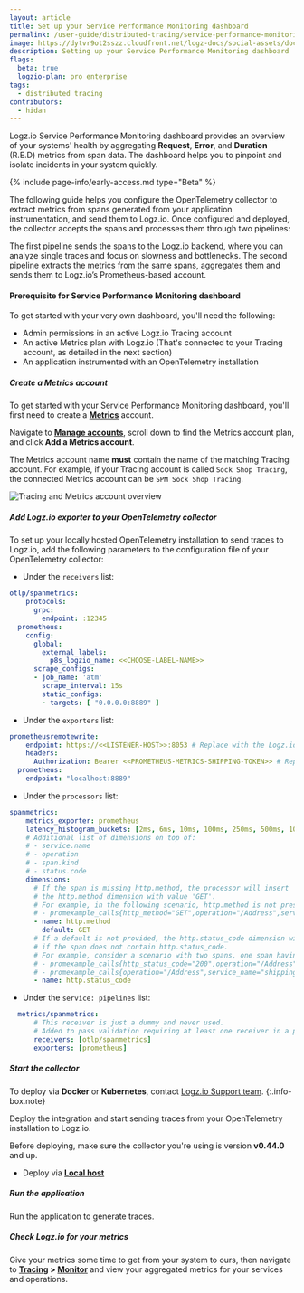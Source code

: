 ```yaml
---
layout: article
title: Set up your Service Performance Monitoring dashboard
permalink: /user-guide/distributed-tracing/service-performance-monitoring-setup
image: https://dytvr9ot2sszz.cloudfront.net/logz-docs/social-assets/docs-social.jpg
description: Setting up your Service Performance Monitoring dashboard
flags:
  beta: true
  logzio-plan: pro enterprise
tags: 
  - distributed tracing
contributors:
  - hidan
---
```


Logz.io Service Performance Monitoring dashboard provides an overview of your systems' health by aggregating **Request**, **Error**, and **Duration** (R.E.D) metrics from span data. The dashboard helps you to pinpoint and isolate incidents in your system quickly.

{% include page-info/early-access.md type="Beta" %}


The following guide helps you configure the OpenTelemetry collector to extract metrics from spans generated from your application instrumentation, and send them to Logz.io. Once configured and deployed, the collector accepts the spans and processes them through two pipelines:

The first pipeline sends the spans to the Logz.io backend, where you can analyze single traces and focus on slowness and bottlenecks. The second pipeline extracts the metrics from the same spans, aggregates them and sends them to Logz.io’s Prometheus-based account.

<div class="tasklist">


#### Prerequisite for Service Performance Monitoring dashboard

To get started with your very own dashboard, you'll need the following:

* Admin permissions in an active Logz.io Tracing account
* An active Metrics plan with Logz.io (That's connected to your Tracing account, as detailed in the next section)
* An application instrumented with an OpenTelemetry installation

##### Create a Metrics account

To get started with your Service Performance Monitoring dashboard, you'll first need to create a **[Metrics](https://app.logz.io/#/dashboard/metrics)** account.

Navigate to **[Manage accounts](https://app.logz.io/#/dashboard/settings/manage-accounts)**, scroll down to find the Metrics account plan, and click **Add a Metrics account**. 

The Metrics account name **must** contain the name of the matching Tracing account. For example, if your Tracing account is called `Sock Shop Tracing`, the connected Metrics account can be `SPM Sock Shop Tracing`.

![Tracing and Metrics account overview](https://dytvr9ot2sszz.cloudfront.net/logz-docs/distributed-tracing/tracing-and-metrics-accounts.png)

##### Add Logz.io exporter to your OpenTelemetry collector

To set up your locally hosted OpenTelemetry installation to send traces to Logz.io, add the following parameters to the configuration file of your OpenTelemetry collector:

* Under the `receivers` list:

```yaml
otlp/spanmetrics:
    protocols:
      grpc:
        endpoint: :12345
  prometheus:
    config:
      global:
        external_labels:
          p8s_logzio_name: <<CHOOSE-LABEL-NAME>>
      scrape_configs: 
      - job_name: 'atm'
        scrape_interval: 15s
        static_configs:
        - targets: [ "0.0.0.0:8889" ]
```

* Under the `exporters` list:

```yaml
prometheusremotewrite:
    endpoint: https://<<LISTENER-HOST>>:8053 # Replace with the Logz.io Listener URL for your region, configured to use port 8052 for http traffic, or port 8053 for https traffic. https://docs.logz.io/user-guide/accounts/account-region.html#available-regions
    headers:
      Authorization: Bearer <<PROMETHEUS-METRICS-SHIPPING-TOKEN>> # Replace with your Metrics token https://app.logz.io/#/dashboard/settings/manage-tokens/data-shipping?product=metrics
  prometheus:
    endpoint: "localhost:8889"
```

* Under the `processors` list:

```yaml
spanmetrics:
    metrics_exporter: prometheus
    latency_histogram_buckets: [2ms, 6ms, 10ms, 100ms, 250ms, 500ms, 1000ms, 10000ms, 100000ms, 1000000ms] #These are suggested latency buckets. You can configure the latency bucket to fit your data
    # Additional list of dimensions on top of:
    # - service.name
    # - operation
    # - span.kind
    # - status.code
    dimensions:
      # If the span is missing http.method, the processor will insert
      # the http.method dimension with value 'GET'.
      # For example, in the following scenario, http.method is not present in a span and so will be added as a dimension to the metric with value "GET":
      # - promexample_calls{http_method="GET",operation="/Address",service_name="shippingservice", span_kind="SPAN_KIND_SERVER",status_code="STATUS_CODE_UNSET"} 1
      - name: http.method
        default: GET
      # If a default is not provided, the http.status_code dimension will be omitted
      # if the span does not contain http.status_code.
      # For example, consider a scenario with two spans, one span having http.status_code=200 and another missing http.status_code. Two metrics would result with this configuration, one with the http_status_code omitted and the other included:
      # - promexample_calls{http_status_code="200",operation="/Address",service_name="shippingservice", span_kind="SPAN_KIND_SERVER",status_code="STATUS_CODE_UNSET"} 1
      # - promexample_calls{operation="/Address",service_name="shippingservice", span_kind="SPAN_KIND_SERVER",status_code="STATUS_CODE_UNSET"} 1
      - name: http.status_code
```

* Under the `service: pipelines` list:

```yaml
  metrics/spanmetrics:
      # This receiver is just a dummy and never used.
      # Added to pass validation requiring at least one receiver in a pipeline.
      receivers: [otlp/spanmetrics]
      exporters: [prometheus]
```

##### Start the collector

To deploy via **Docker** or **Kubernetes**, contact [Logz.io Support team](window.Intercom(‘show’)).
{:.info-box.note}

Deploy the integration and start sending traces from your OpenTelemetry installation to Logz.io. 

Before deploying, make sure the collector you're using is version **v0.44.0** and up.

* Deploy via **[Local host](https://app.logz.io/#/dashboard/send-your-data/tracing-sources/opentelemetry?type=local-host)**


##### Run the application

Run the application to generate traces.

##### Check Logz.io for your metrics

Give your metrics some time to get from your system to ours, then navigate to **[Tracing](https://app.logz.io/#/dashboard/jaeger/) > [Monitor](https://app.logz.io/#/dashboard/jaeger/monitor)** and view your aggregated metrics for your services and operations.



<!--
#### To generate a Service Performance Monitoring dashboard: 
{:.no_toc}  



##### Create a Metrics account

_You must have admin permissions for the Logz.io account to view and edit the **Manage accounts** page._

1. Navigate to **Tracing** > <a href="https://app.logz.io/#/dashboard/settings/manage-accounts" target ="_blank"> **Manage accounts** > **Get my Metrics account**.
3. Choose a name for your account. The new Metrics account name **must contain** your Tracing account name.
4. Pick your preferred number of unique metrics and **Create** the account.
3. Copy the new Metrics account token.

![Account management screen](https://dytvr9ot2sszz.cloudfront.net/logz-docs/distributed-tracing/manage-accounts-metrics-creation.png)


##### Install and run the Span Metrics Processor

Logz.io captures end-to-end distributed transactions from your applications and infrastructure with trace spans sent via the Spanmetrics OpenTelemetry collector, which you install inside your environment.

The Span Metrics Processor processes spans on the go, emitting R.E.D metrics at configurable time intervals.

[This link takes you to the OpenTelemetry installation.](https://app.logz.io/#/dashboard/send-your-data/tracing-sources/opentelemetry) 
The information is also available in the **Logz.io Docs**, in [**Ship your data > OpenTelemetry installation**](https://docs.logz.io/shipping/tracing-sources/opentelemetry.html).

To configure your spanmetrics processor, make sure you use your **Metrics** account token, name and region.


```yaml
receivers:
  jaeger:
    protocols:
      grpc:
      thrift_binary:
      thrift_compact:
      thrift_http:
​
  otlp/spanmetrics:
    protocols:
      grpc:
        endpoint: :12345
  otlp:
    protocols:
      grpc:
        endpoint: :4317
  prometheus:
    config:
      global:
        external_labels:
          p8s_logzio_name: # Enter chosen name
      scrape_configs: 
      - job_name: '' # Enter job name
        scrape_interval: 15s
        static_configs:
        - targets: [ "0.0.0.0:8889" ]
​
exporters:
  logzio:
    account_token: " " # Enter your account token
    region: "us" # Enter your region
  prometheusremotewrite:
    endpoint: https://listener-us.logz.io:8053
    headers:
      Authorization: Bearer duwFfWzoOBTUgavSxtAacNWwXbwgPcnx
  prometheus:
    endpoint: "localhost:8889"
  logging:
​
processors:
  batch:
  spanmetrics:
    metrics_exporter: prometheus
    latency_histogram_buckets: [2ms, 6ms, 10ms, 100ms, 250ms, 500ms, 1000ms, 10000ms, 100000ms, 1000000ms]
    # Additional list of dimensions on top of:
    # - service.name
    # - operation
    # - span.kind
    # - status.code
    dimensions:
      # If the span is missing http.method, the processor will insert
      # the http.method dimension with value 'GET'.
      # For example, in the following scenario, http.method is not present in a span and so will be added as a dimension to the metric with value "GET":
      # - promexample_calls{http_method="GET",operation="/Address",service_name="shippingservice", span_kind="SPAN_KIND_SERVER",status_code="STATUS_CODE_UNSET"} 1
      - name: http.method
        default: GET
      # If a default is not provided, the http.status_code dimension will be omitted
      # if the span does not contain http.status_code.
      # For example, consider a scenario with two spans, one span having http.status_code=200 and another missing http.status_code. Two metrics would result with this configuration, one with the http_status_code omitted and the other included:
      # - promexample_calls{http_status_code="200",operation="/Address",service_name="shippingservice", span_kind="SPAN_KIND_SERVER",status_code="STATUS_CODE_UNSET"} 1
      # - promexample_calls{operation="/Address",service_name="shippingservice",span_kind="SPAN_KIND_SERVER", status_code="STATUS_CODE_UNSET"} 1
      - name: http.status_code    
​
extensions:
  pprof:
    endpoint: :1777
  zpages:
    endpoint: :55679
  health_check:
​
service:
  extensions: [health_check, pprof, zpages]
  pipelines:
    traces:
      receivers: [jaeger]
      processors: [spanmetrics,batch]
      exporters: [logzio]
    metrics/spanmetrics:
      # This receiver is just a dummy and never used.
      # Added to pass validation requiring at least one receiver in a pipeline.
      receivers: [otlp/spanmetrics]
      exporters: [prometheus]
    metrics:
      receivers: [otlp,prometheus]
      exporters: [logging,prometheusremotewrite]      
  telemetry:
    logs:
      level: "error"
````

<!--
The OpenTelemetry repository offers configuration examples, such as:

* [Exporter not found](https://github.com/open-telemetry/opentelemetry-collector-contrib/blob/main/processor/spanmetricsprocessor/testdata/config-exporter-not-found.yaml) - Where the configured 'metrics_exporter' within spanprocessor, cannot be found in any pipeline, leading to a config validation error
* [3-pipeline configuration](https://github.com/open-telemetry/opentelemetry-collector-contrib/blob/main/processor/spanmetricsprocessor/testdata/config-3-pipelines.yaml) - When a user wishes to perform further processing of aggregated span metrics prior to exporting (traces -> metrics-proxy-pipeline -> metrics)
* [And more](https://github.com/open-telemetry/opentelemetry-collector-contrib/tree/main/processor/spanmetricsprocessor/testdata)
-->
<!--
##### View your Service Performance Monitoring dashboard

Once you've finished the setup, the new dashboard will be available under your Tracing account. To view it, navigate to the [Tracing account](https://app.logz.io/#/dashboard/jaeger/monitoring), and click on the **Monitoring** tab:

![Service Performance Monitoring dashboard](https://dytvr9ot2sszz.cloudfront.net/logz-docs/distributed-tracing/spm-main-dashboard.png)

The dashboard includes a breakdown of R.E.D data (Requests, Errors and Delay) based on the operations running inside the chosen service.

To learn more about the Service Performance Monitoring dashboard, what it includes and how you can utilize it, **[check out our detailed overview](https://docs.logz.io/user-guide/distributed-tracing/service-performance-monitoring#service-performance-monitoring-dashboard)**.
-->
</div>